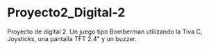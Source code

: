 # Proyecto2_Digital-2
 Proyecto de digital 2. Un juego tipo Bomberman utilizando la Tiva C, Joysticks, una pantalla TFT 2.4" y un buzzer. 
